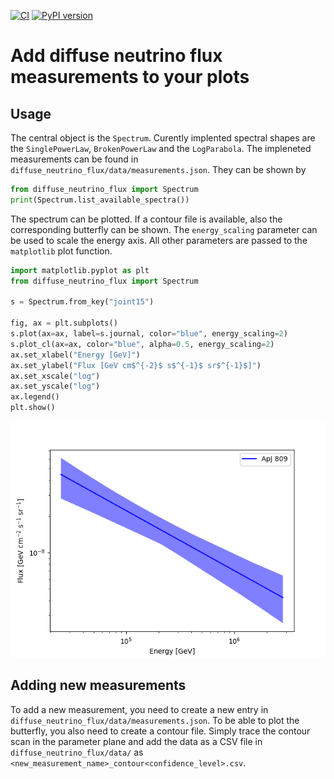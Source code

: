 [![CI](https://github.com/JannisNe/diffuse_neutrino_flux/actions/workflows/test.yml/badge.svg)](https://github.com/JannisNe/timewise/actions/workflows/test.yml)
[![PyPI version](https://badge.fury.io/py/diffuse_neutrino_flux.svg)](https://badge.fury.io/py/diffuse_neutrino_flux)
# Add diffuse neutrino flux measurements to your plots

## Usage

The central object is the `Spectrum`. Curently implented spectral shapes are the `SinglePowerLaw`, `BrokenPowerLaw` and the `LogParabola`. The impleneted measurements can be found in `diffuse_neutrino_flux/data/measurements.json`. They can be shown by 
```python
from diffuse_neutrino_flux import Spectrum
print(Spectrum.list_available_spectra())
```

The spectrum can be plotted. If a contour file is available, also the corresponding butterfly can be shown. The `energy_scaling` parameter can be used to scale the energy axis. All other parameters are passed to the `matplotlib` plot function. 

```python
import matplotlib.pyplot as plt
from diffuse_neutrino_flux import Spectrum

s = Spectrum.from_key("joint15")

fig, ax = plt.subplots()
s.plot(ax=ax, label=s.journal, color="blue", energy_scaling=2)
s.plot_cl(ax=ax, color="blue", alpha=0.5, energy_scaling=2)
ax.set_xlabel("Energy [GeV]")
ax.set_ylabel("Flux [GeV cm$^{-2}$ s$^{-1}$ sr$^{-1}$]")
ax.set_xscale("log")
ax.set_yscale("log")
ax.legend()
plt.show()
```

![Joint15 spectrum](example.png)

## Adding new measurements
To add a new measurement, you need to create a new entry in `diffuse_neutrino_flux/data/measurements.json`. To be able to plot the butterfly, you also need to create a contour file. Simply trace the contour scan in the parameter plane and add the data as a CSV file in `diffuse_neutrino_flux/data/` as `<new_measurement_name>_contour<confidence_level>.csv`. 